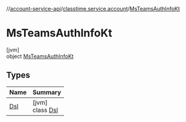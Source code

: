 //[account-service-api](../../../index.md)/[classtime.service.account](../index.md)/[MsTeamsAuthInfoKt](index.md)

# MsTeamsAuthInfoKt

[jvm]\
object [MsTeamsAuthInfoKt](index.md)

## Types

| Name | Summary |
|---|---|
| [Dsl](-dsl/index.md) | [jvm]<br>class [Dsl](-dsl/index.md) |
